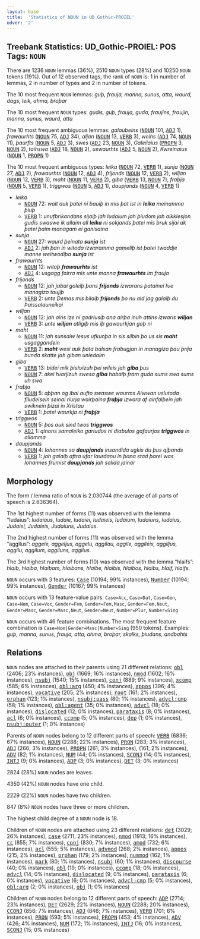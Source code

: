 ```yaml
---
layout: base
title:  'Statistics of NOUN in UD_Gothic-PROIEL'
udver: '2'
---
```


## Treebank Statistics: UD_Gothic-PROIEL: POS Tags: `NOUN`

There are 1236 `NOUN` lemmas (36%), 2510 `NOUN` types (28%) and 10250 `NOUN` tokens (19%).
Out of 12 observed tags, the rank of `NOUN` is: 1 in number of lemmas, 2 in number of types and 2 in number of tokens.

The 10 most frequent `NOUN` lemmas: <em>guþ, frauja, manna, sunus, atta, waurd, dags, leik, ahma, broþar</em>

The 10 most frequent `NOUN` types:  <em>gudis, guþ, frauja, guda, fraujins, fraujin, manna, sunus, waurd, atta</em>

The 10 most frequent ambiguous lemmas: <em>galaubeins</em> (<tt><a href="got_proiel-pos-NOUN.html">NOUN</a></tt> 101, <tt><a href="got_proiel-pos-ADJ.html">ADJ</a></tt> 1), <em>frawaurhts</em> (<tt><a href="got_proiel-pos-NOUN.html">NOUN</a></tt> 75, <tt><a href="got_proiel-pos-ADJ.html">ADJ</a></tt> 34), <em>aljan</em> (<tt><a href="got_proiel-pos-NOUN.html">NOUN</a></tt> 13, <tt><a href="got_proiel-pos-VERB.html">VERB</a></tt> 3), <em>weihs</em> (<tt><a href="got_proiel-pos-ADJ.html">ADJ</a></tt> 74, <tt><a href="got_proiel-pos-NOUN.html">NOUN</a></tt> 11), <em>þaurfts</em> (<tt><a href="got_proiel-pos-NOUN.html">NOUN</a></tt> 5, <tt><a href="got_proiel-pos-ADJ.html">ADJ</a></tt> 3), <em>swes</em> (<tt><a href="got_proiel-pos-ADJ.html">ADJ</a></tt> 23, <tt><a href="got_proiel-pos-NOUN.html">NOUN</a></tt> 3), <em>Galeilaius</em> (<tt><a href="got_proiel-pos-PROPN.html">PROPN</a></tt> 3, <tt><a href="got_proiel-pos-NOUN.html">NOUN</a></tt> 2), <em>taihswa</em> (<tt><a href="got_proiel-pos-ADJ.html">ADJ</a></tt> 18, <tt><a href="got_proiel-pos-NOUN.html">NOUN</a></tt> 2), <em>uswaurhts</em> (<tt><a href="got_proiel-pos-ADJ.html">ADJ</a></tt> 5, <tt><a href="got_proiel-pos-NOUN.html">NOUN</a></tt> 2), <em>Kwreinaius</em> (<tt><a href="got_proiel-pos-NOUN.html">NOUN</a></tt> 1, <tt><a href="got_proiel-pos-PROPN.html">PROPN</a></tt> 1)

The 10 most frequent ambiguous types:  <em>leika</em> (<tt><a href="got_proiel-pos-NOUN.html">NOUN</a></tt> 72, <tt><a href="got_proiel-pos-VERB.html">VERB</a></tt> 1), <em>sunja</em> (<tt><a href="got_proiel-pos-NOUN.html">NOUN</a></tt> 27, <tt><a href="got_proiel-pos-ADJ.html">ADJ</a></tt> 2), <em>frawaurhts</em> (<tt><a href="got_proiel-pos-NOUN.html">NOUN</a></tt> 12, <tt><a href="got_proiel-pos-ADJ.html">ADJ</a></tt> 4), <em>frijonds</em> (<tt><a href="got_proiel-pos-NOUN.html">NOUN</a></tt> 12, <tt><a href="got_proiel-pos-VERB.html">VERB</a></tt> 2), <em>wiljan</em> (<tt><a href="got_proiel-pos-NOUN.html">NOUN</a></tt> 12, <tt><a href="got_proiel-pos-VERB.html">VERB</a></tt> 3), <em>maht</em> (<tt><a href="got_proiel-pos-NOUN.html">NOUN</a></tt> 11, <tt><a href="got_proiel-pos-VERB.html">VERB</a></tt> 2), <em>giba</em> (<tt><a href="got_proiel-pos-VERB.html">VERB</a></tt> 13, <tt><a href="got_proiel-pos-NOUN.html">NOUN</a></tt> 7), <em>fraþja</em> (<tt><a href="got_proiel-pos-NOUN.html">NOUN</a></tt> 5, <tt><a href="got_proiel-pos-VERB.html">VERB</a></tt> 1), <em>triggwos</em> (<tt><a href="got_proiel-pos-NOUN.html">NOUN</a></tt> 5, <tt><a href="got_proiel-pos-ADJ.html">ADJ</a></tt> 1), <em>daupjands</em> (<tt><a href="got_proiel-pos-NOUN.html">NOUN</a></tt> 4, <tt><a href="got_proiel-pos-VERB.html">VERB</a></tt> 1)


* <em>leika</em>
  * <tt><a href="got_proiel-pos-NOUN.html">NOUN</a></tt> 72: <em>wait auk þatei ni bauiþ in mis þat ist in <b>leika</b> meinamma þiuþ</em>
  * <tt><a href="got_proiel-pos-VERB.html">VERB</a></tt> 1: <em>unufbrikandans sijaiþ jah Iudaium jah þiudom jah aikklesjon gudis swaswe ik allaim all <b>leika</b> ni sokjands þatei mis bruk sijai ak þatei þaim managam ei ganisaina</em>
* <em>sunja</em>
  * <tt><a href="got_proiel-pos-NOUN.html">NOUN</a></tt> 27: <em>waurd þeinata <b>sunja</b> ist</em>
  * <tt><a href="got_proiel-pos-ADJ.html">ADJ</a></tt> 2: <em>jah þan in witoda izwaramma gameliþ ist þatei twaddje manne weitwodiþa <b>sunja</b> ist</em>
* <em>frawaurhts</em>
  * <tt><a href="got_proiel-pos-NOUN.html">NOUN</a></tt> 12: <em>witoþ <b>frawaurhts</b> ist</em>
  * <tt><a href="got_proiel-pos-ADJ.html">ADJ</a></tt> 4: <em>usgagg fairra mis unte manna <b>frawaurhts</b> im frauja</em>
* <em>frijonds</em>
  * <tt><a href="got_proiel-pos-NOUN.html">NOUN</a></tt> 12: <em>jah jabai goleiþ þans <b>frijonds</b> izwarans þatainei ƕe managizo taujiþ</em>
  * <tt><a href="got_proiel-pos-VERB.html">VERB</a></tt> 2: <em>unte Demas mis bilaiþ <b>frijonds</b> þo nu ald jag galaiþ du Þaissalauneikai</em>
* <em>wiljan</em>
  * <tt><a href="got_proiel-pos-NOUN.html">NOUN</a></tt> 12: <em>jah ains ize ni gadriusiþ ana airþa inuh attins izwaris <b>wiljan</b></em>
  * <tt><a href="got_proiel-pos-VERB.html">VERB</a></tt> 3: <em>unte <b>wiljan</b> atligiþ mis iþ gawaurkjan goþ ni</em>
* <em>maht</em>
  * <tt><a href="got_proiel-pos-NOUN.html">NOUN</a></tt> 11: <em>jah sunsaiw Iesus ufkunþa in sis silbin þo us sis <b>maht</b> usgaggandein</em>
  * <tt><a href="got_proiel-pos-VERB.html">VERB</a></tt> 2: <em><b>maht</b> wesi auk þata balsan frabugjan in managizo þau þrija hunda skatte jah giban unledaim</em>
* <em>giba</em>
  * <tt><a href="got_proiel-pos-VERB.html">VERB</a></tt> 13: <em>bidei mik þisƕizuh þei wileis jah <b>giba</b> þus</em>
  * <tt><a href="got_proiel-pos-NOUN.html">NOUN</a></tt> 7: <em>akei ƕarjizuh swesa <b>giba</b> habaiþ fram guda sums swa sums uh swa</em>
* <em>fraþja</em>
  * <tt><a href="got_proiel-pos-NOUN.html">NOUN</a></tt> 5: <em>aþþan og ibai aufto swaswe waurms Aiwwan uslutoda filudeisein seinai riurja wairþaina <b>fraþja</b> izwara af ainfalþein jah swiknein þizai in Xristau</em>
  * <tt><a href="got_proiel-pos-VERB.html">VERB</a></tt> 1: <em>þatei waurkja ni <b>fraþja</b></em>
* <em>triggwos</em>
  * <tt><a href="got_proiel-pos-NOUN.html">NOUN</a></tt> 5: <em>þos auk sind twos <b>triggwos</b></em>
  * <tt><a href="got_proiel-pos-ADJ.html">ADJ</a></tt> 1: <em>qinons samaleiko gariudos ni diabulos gafaurjos <b>triggwos</b> in allamma</em>
* <em>daupjands</em>
  * <tt><a href="got_proiel-pos-NOUN.html">NOUN</a></tt> 4: <em>Iohannes sa <b>daupjands</b> insandida ugkis du þus qiþands</em>
  * <tt><a href="got_proiel-pos-VERB.html">VERB</a></tt> 1: <em>jah galaiþ aftra ufar Iaurdanu in þana stad þarei was Iohannes frumist <b>daupjands</b> jah salida jainar</em>

## Morphology

The form / lemma ratio of `NOUN` is 2.030744 (the average of all parts of speech is 2.636364).

The 1st highest number of forms (11) was observed with the lemma “Iudaius”: <em>Iudaiaus, Iudaie, Iudaiei, Iudaieis, Iudaium, Iudaiuns, Iudaius, Judaiei, Judaieis, Judaiuns, Judaius</em>.

The 2nd highest number of forms (11) was observed with the lemma “aggilus”: <em>aggele, aggeljus, aggelu, aggilau, aggile, aggileis, aggiljus, aggilu, aggilum, aggiluns, aggilus</em>.

The 3rd highest number of forms (10) was observed with the lemma “hlaifs”: <em>hlaib, hlaiba, hlaibam, hlaibans, hlaibe, hlaibis, hlaibos, hlaibs, hlaif, hlaifs</em>.

`NOUN` occurs with 3 features: <tt><a href="got_proiel-feat-Case.html">Case</a></tt> (10194; 99% instances), <tt><a href="got_proiel-feat-Number.html">Number</a></tt> (10194; 99% instances), <tt><a href="got_proiel-feat-Gender.html">Gender</a></tt> (10167; 99% instances)

`NOUN` occurs with 13 feature-value pairs: `Case=Acc`, `Case=Dat`, `Case=Gen`, `Case=Nom`, `Case=Voc`, `Gender=Fem`, `Gender=Fem,Masc`, `Gender=Fem,Neut`, `Gender=Masc`, `Gender=Masc,Neut`, `Gender=Neut`, `Number=Plur`, `Number=Sing`

`NOUN` occurs with 46 feature combinations.
The most frequent feature combination is `Case=Nom|Gender=Masc|Number=Sing` (950 tokens).
Examples: <em>guþ, manna, sunus, frauja, atta, ahma, broþar, skalks, þiudans, andbahts</em>


## Relations

`NOUN` nodes are attached to their parents using 21 different relations: <tt><a href="got_proiel-dep-obl.html">obl</a></tt> (2406; 23% instances), <tt><a href="got_proiel-dep-obj.html">obj</a></tt> (1669; 16% instances), <tt><a href="got_proiel-dep-nmod.html">nmod</a></tt> (1602; 16% instances), <tt><a href="got_proiel-dep-nsubj.html">nsubj</a></tt> (1540; 15% instances), <tt><a href="got_proiel-dep-conj.html">conj</a></tt> (889; 9% instances), <tt><a href="got_proiel-dep-xcomp.html">xcomp</a></tt> (585; 6% instances), <tt><a href="got_proiel-dep-obl-arg.html">obl:arg</a></tt> (450; 4% instances), <tt><a href="got_proiel-dep-appos.html">appos</a></tt> (396; 4% instances), <tt><a href="got_proiel-dep-vocative.html">vocative</a></tt> (205; 2% instances), <tt><a href="got_proiel-dep-root.html">root</a></tt> (161; 2% instances), <tt><a href="got_proiel-dep-orphan.html">orphan</a></tt> (123; 1% instances), <tt><a href="got_proiel-dep-nsubj-pass.html">nsubj:pass</a></tt> (80; 1% instances), <tt><a href="got_proiel-dep-advcl-cmp.html">advcl:cmp</a></tt> (58; 1% instances), <tt><a href="got_proiel-dep-obl-agent.html">obl:agent</a></tt> (35; 0% instances), <tt><a href="got_proiel-dep-advcl.html">advcl</a></tt> (18; 0% instances), <tt><a href="got_proiel-dep-dislocated.html">dislocated</a></tt> (12; 0% instances), <tt><a href="got_proiel-dep-parataxis.html">parataxis</a></tt> (8; 0% instances), <tt><a href="got_proiel-dep-acl.html">acl</a></tt> (6; 0% instances), <tt><a href="got_proiel-dep-ccomp.html">ccomp</a></tt> (5; 0% instances), <tt><a href="got_proiel-dep-dep.html">dep</a></tt> (1; 0% instances), <tt><a href="got_proiel-dep-nsubj-outer.html">nsubj:outer</a></tt> (1; 0% instances)

Parents of `NOUN` nodes belong to 12 different parts of speech: <tt><a href="got_proiel-pos-VERB.html">VERB</a></tt> (6836; 67% instances), <tt><a href="got_proiel-pos-NOUN.html">NOUN</a></tt> (2288; 22% instances), <tt><a href="got_proiel-pos-PRON.html">PRON</a></tt> (283; 3% instances), <tt><a href="got_proiel-pos-ADJ.html">ADJ</a></tt> (266; 3% instances), <tt><a href="got_proiel-pos-PROPN.html">PROPN</a></tt> (261; 3% instances),  (161; 2% instances), <tt><a href="got_proiel-pos-ADV.html">ADV</a></tt> (82; 1% instances), <tt><a href="got_proiel-pos-NUM.html">NUM</a></tt> (44; 0% instances), <tt><a href="got_proiel-pos-SCONJ.html">SCONJ</a></tt> (14; 0% instances), <tt><a href="got_proiel-pos-INTJ.html">INTJ</a></tt> (9; 0% instances), <tt><a href="got_proiel-pos-ADP.html">ADP</a></tt> (3; 0% instances), <tt><a href="got_proiel-pos-DET.html">DET</a></tt> (3; 0% instances)

2824 (28%) `NOUN` nodes are leaves.

4350 (42%) `NOUN` nodes have one child.

2229 (22%) `NOUN` nodes have two children.

847 (8%) `NOUN` nodes have three or more children.

The highest child degree of a `NOUN` node is 18.

Children of `NOUN` nodes are attached using 23 different relations: <tt><a href="got_proiel-dep-det.html">det</a></tt> (3029; 26% instances), <tt><a href="got_proiel-dep-case.html">case</a></tt> (2711; 23% instances), <tt><a href="got_proiel-dep-nmod.html">nmod</a></tt> (1913; 16% instances), <tt><a href="got_proiel-dep-cc.html">cc</a></tt> (855; 7% instances), <tt><a href="got_proiel-dep-conj.html">conj</a></tt> (830; 7% instances), <tt><a href="got_proiel-dep-amod.html">amod</a></tt> (732; 6% instances), <tt><a href="got_proiel-dep-acl.html">acl</a></tt> (555; 5% instances), <tt><a href="got_proiel-dep-advmod.html">advmod</a></tt> (268; 2% instances), <tt><a href="got_proiel-dep-appos.html">appos</a></tt> (215; 2% instances), <tt><a href="got_proiel-dep-orphan.html">orphan</a></tt> (179; 2% instances), <tt><a href="got_proiel-dep-nummod.html">nummod</a></tt> (162; 1% instances), <tt><a href="got_proiel-dep-mark.html">mark</a></tt> (80; 1% instances), <tt><a href="got_proiel-dep-nsubj.html">nsubj</a></tt> (60; 1% instances), <tt><a href="got_proiel-dep-discourse.html">discourse</a></tt> (40; 0% instances), <tt><a href="got_proiel-dep-obl.html">obl</a></tt> (19; 0% instances), <tt><a href="got_proiel-dep-ccomp.html">ccomp</a></tt> (18; 0% instances), <tt><a href="got_proiel-dep-advcl.html">advcl</a></tt> (14; 0% instances), <tt><a href="got_proiel-dep-dislocated.html">dislocated</a></tt> (9; 0% instances), <tt><a href="got_proiel-dep-parataxis.html">parataxis</a></tt> (6; 0% instances), <tt><a href="got_proiel-dep-vocative.html">vocative</a></tt> (6; 0% instances), <tt><a href="got_proiel-dep-advcl-cmp.html">advcl:cmp</a></tt> (5; 0% instances), <tt><a href="got_proiel-dep-obl-arg.html">obl:arg</a></tt> (2; 0% instances), <tt><a href="got_proiel-dep-obj.html">obj</a></tt> (1; 0% instances)

Children of `NOUN` nodes belong to 12 different parts of speech: <tt><a href="got_proiel-pos-ADP.html">ADP</a></tt> (2714; 23% instances), <tt><a href="got_proiel-pos-DET.html">DET</a></tt> (2629; 22% instances), <tt><a href="got_proiel-pos-NOUN.html">NOUN</a></tt> (2288; 20% instances), <tt><a href="got_proiel-pos-CCONJ.html">CCONJ</a></tt> (856; 7% instances), <tt><a href="got_proiel-pos-ADJ.html">ADJ</a></tt> (846; 7% instances), <tt><a href="got_proiel-pos-VERB.html">VERB</a></tt> (701; 6% instances), <tt><a href="got_proiel-pos-PRON.html">PRON</a></tt> (593; 5% instances), <tt><a href="got_proiel-pos-PROPN.html">PROPN</a></tt> (453; 4% instances), <tt><a href="got_proiel-pos-ADV.html">ADV</a></tt> (426; 4% instances), <tt><a href="got_proiel-pos-NUM.html">NUM</a></tt> (172; 1% instances), <tt><a href="got_proiel-pos-INTJ.html">INTJ</a></tt> (16; 0% instances), <tt><a href="got_proiel-pos-SCONJ.html">SCONJ</a></tt> (15; 0% instances)

